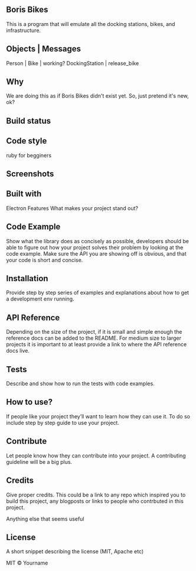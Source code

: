 ## Boris Bikes

This is a program that will emulate all the docking stations, bikes, and infrastructure.

Objects	       | Messages
-------------------------------
Person	        |
Bike	          | working?
DockingStation |	release_bike

## Why

We are doing this as if Boris Bikes didn't exist yet. So, just pretend it's new, ok?
 
## Build status 




## Code style

ruby for begginers 

## Screenshots

## Built with

Electron
Features
What makes your project stand out?

## Code Example
Show what the library does as concisely as possible, developers should be able to figure out how your project solves their problem by looking at the code example. Make sure the API you are showing off is obvious, and that your code is short and concise.

## Installation
Provide step by step series of examples and explanations about how to get a development env running.

## API Reference
Depending on the size of the project, if it is small and simple enough the reference docs can be added to the README. For medium size to larger projects it is important to at least provide a link to where the API reference docs live.

## Tests
Describe and show how to run the tests with code examples.

## How to use?
If people like your project they’ll want to learn how they can use it. To do so include step by step guide to use your project.

## Contribute
Let people know how they can contribute into your project. A contributing guideline will be a big plus.

## Credits
Give proper credits. This could be a link to any repo which inspired you to build this project, any blogposts or links to people who contrbuted in this project.

Anything else that seems useful

## License

A short snippet describing the license (MIT, Apache etc)

MIT © Yourname
